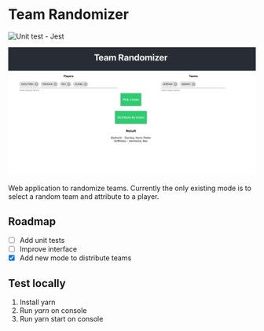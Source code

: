 # Team Randomizer

![Unit test - Jest](https://github.com/Cabeda/team-Randomizer/workflows/Unit%20test%20-%20Jest/badge.svg)

![Screenshot](./public/screenshot.png)

Web application to randomize teams. Currently the only existing mode is to select a random team and attribute to a player.

## Roadmap

- [ ] Add unit tests
- [ ] Improve interface
- [x] Add new mode to distribute teams

## Test locally

1. Install yarn
2. Run _yarn_ on console
3. Run yarn start on console
